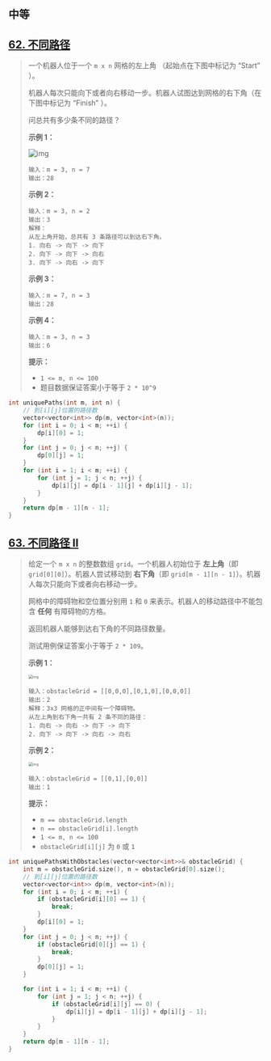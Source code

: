 ## 中等

## [62. 不同路径](https://leetcode.cn/problems/unique-paths/)

> 一个机器人位于一个 `m x n` 网格的左上角 （起始点在下图中标记为 “Start” ）。
>
> 机器人每次只能向下或者向右移动一步。机器人试图达到网格的右下角（在下图中标记为 “Finish” ）。
>
> 问总共有多少条不同的路径？
>
> 
>
> **示例 1：**
>
> ![img](https://pic.leetcode.cn/1697422740-adxmsI-image.png)
>
> ```
> 输入：m = 3, n = 7
> 输出：28
> ```
>
> **示例 2：**
>
> ```
> 输入：m = 3, n = 2
> 输出：3
> 解释：
> 从左上角开始，总共有 3 条路径可以到达右下角。
> 1. 向右 -> 向下 -> 向下
> 2. 向下 -> 向下 -> 向右
> 3. 向下 -> 向右 -> 向下
> ```
>
> **示例 3：**
>
> ```
> 输入：m = 7, n = 3
> 输出：28
> ```
>
> **示例 4：**
>
> ```
> 输入：m = 3, n = 3
> 输出：6
> ```
>
> 
>
> **提示：**
>
> - `1 <= m, n <= 100`
> - 题目数据保证答案小于等于 `2 * 10^9`

```cpp
int uniquePaths(int m, int n) {
    // 到[i][j]位置的路径数
    vector<vector<int>> dp(m, vector<int>(n));
    for (int i = 0; i < m; ++i) {
        dp[i][0] = 1;
    }
    for (int j = 0; j < n; ++j) {
        dp[0][j] = 1;
    }
    for (int i = 1; i < m; ++i) {
        for (int j = 1; j < n; ++j) {
            dp[i][j] = dp[i - 1][j] + dp[i][j - 1];
        }
    }
    return dp[m - 1][n - 1];
}
```


## [63. 不同路径 II](https://leetcode.cn/problems/unique-paths-ii/)

> 给定一个 `m x n` 的整数数组 `grid`。一个机器人初始位于 **左上角**（即 `grid[0][0]`）。机器人尝试移动到 **右下角**（即 `grid[m - 1][n - 1]`）。机器人每次只能向下或者向右移动一步。
>
> 网格中的障碍物和空位置分别用 `1` 和 `0` 来表示。机器人的移动路径中不能包含 **任何** 有障碍物的方格。
>
> 返回机器人能够到达右下角的不同路径数量。
>
> 测试用例保证答案小于等于 `2 * 109`。
>
> 
>
> **示例 1：**
>
> <img src="https://assets.leetcode.com/uploads/2020/11/04/robot1.jpg" alt="img" style="zoom:50%;" />
>
> ```
> 输入：obstacleGrid = [[0,0,0],[0,1,0],[0,0,0]]
> 输出：2
> 解释：3x3 网格的正中间有一个障碍物。
> 从左上角到右下角一共有 2 条不同的路径：
> 1. 向右 -> 向右 -> 向下 -> 向下
> 2. 向下 -> 向下 -> 向右 -> 向右
> ```
>
> **示例 2：**
>
> <img src="https://assets.leetcode.com/uploads/2020/11/04/robot2.jpg" alt="img" style="zoom:50%;" />
>
> ```
> 输入：obstacleGrid = [[0,1],[0,0]]
> 输出：1
> ```
>
> 
>
> **提示：**
>
> - `m == obstacleGrid.length`
> - `n == obstacleGrid[i].length`
> - `1 <= m, n <= 100`
> - `obstacleGrid[i][j]` 为 `0` 或 `1`

```cpp
int uniquePathsWithObstacles(vector<vector<int>>& obstacleGrid) {
    int m = obstacleGrid.size(), n = obstacleGrid[0].size();
    // 到[i][j]位置的路径数
    vector<vector<int>> dp(m, vector<int>(n));
    for (int i = 0; i < m; ++i) {
        if (obstacleGrid[i][0] == 1) {
            break;
        }
        dp[i][0] = 1;
    }
    for (int j = 0; j < n; ++j) {
        if (obstacleGrid[0][j] == 1) {
            break;
        }
        dp[0][j] = 1;
    }

    for (int i = 1; i < m; ++i) {
        for (int j = 1; j < n; ++j) {
            if (obstacleGrid[i][j] == 0) {
                dp[i][j] = dp[i - 1][j] + dp[i][j - 1];
            }
        }
    }
    return dp[m - 1][n - 1];
}
```